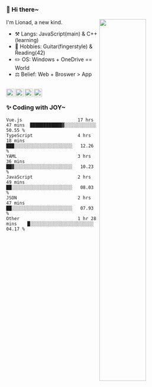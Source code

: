### 👋 Hi there~

[<img align="right" width="50%" src="https://github-readme-stats.vercel.app/api?username=Lionad-Morotar&show_icons=true">](https://metrics.lecoq.io/Lionad-Morotar?template=classic)

I'm Lionad, a new kind.

- ⚒️ Langs: JavaScript(main) & C++(learning)
- 🎨 Hobbies: Guitar(fingerstyle) & Reading(42)
- ✏️ OS: Windows + OneDrive == World
- ⚖️ Belief: Web + Broswer > App

<br />

<a href="https://www.lionad.art">
  <img align="left" alt="lionad-art" width="22px" src="https://cdn.jsdelivr.net/npm/simple-icons@3.1.0/icons/wordpress.svg" />
</a>
<a href="#1806234223">
  <img align="left" alt="1806234223" width="22px" src="https://cdn.jsdelivr.net/npm/simple-icons@3.1.0/icons/tencentqq.svg" />
</a>
<a href="https://www.zhihu.com/people/Lionad">
  <img align="left" alt="132yse" width="22px" src="https://cdn.jsdelivr.net/npm/simple-icons@3.1.0/icons/zhihu.svg" />
</a>
<a href="https://github.com/Lionad-Morotar">
  <img align="left" alt="yisar" width="22px" src="https://cdn.jsdelivr.net/npm/simple-icons@3.1.0/icons/github.svg" />
</a>

<br />

### ✨ Coding with JOY~

<!--START_SECTION:waka-->

```text
Vue.js                     17 hrs 47 mins  ████████████▓░░░░░░░░░░░░   50.55 %
TypeScript                 4 hrs 18 mins   ███░░░░░░░░░░░░░░░░░░░░░░   12.26 %
YAML                       3 hrs 36 mins   ██▓░░░░░░░░░░░░░░░░░░░░░░   10.23 %
JavaScript                 2 hrs 49 mins   ██░░░░░░░░░░░░░░░░░░░░░░░   08.03 %
JSON                       2 hrs 47 mins   ██░░░░░░░░░░░░░░░░░░░░░░░   07.93 %
Other                      1 hr 28 mins    █░░░░░░░░░░░░░░░░░░░░░░░░   04.17 %
```

<!--END_SECTION:waka-->
